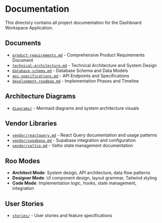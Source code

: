 # Documentation

This directory contains all project documentation for the Dashboard Workspace Application.

## Documents

- [`product-requirements.md`](./product-requirements.md) - Comprehensive Product Requirements Document
- [`technical-architecture.md`](./technical-architecture.md) - Technical Architecture and System Design
- [`database-schema.md`](./database-schema.md) - Database Schema and Data Models
- [`api-specifications.md`](./api-specifications.md) - API Endpoints and Specifications
- [`development-roadmap.md`](./development-roadmap.md) - Implementation Phases and Timeline

## Architecture Diagrams

- [`diagrams/`](./diagrams/) - Mermaid diagrams and system architecture visuals

## Vendor Libraries

- [`vendor/reactquery.md`](./vendor/reactquery.md) - React Query documentation and usage patterns
- [`vendor/supabase.md`](./vendor/supabase.md) - Supabase integration and configuration
- [`vendor/valtio.md`](./vendor/valtio.md) - Valtio state management documentation

## Roo Modes

- **Architect Mode**: System design, API architecture, data flow patterns
- **Designer Mode**: UI component design, layout grammar, Tailwind styling
- **Code Mode**: Implementation logic, hooks, state management, integration

## User Stories

- [`stories/`](./stories/) - User stories and feature specifications